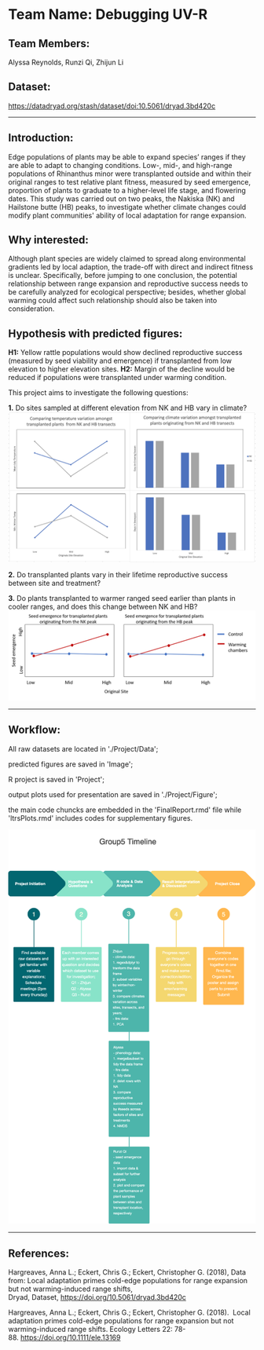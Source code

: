 # Team Name: Debugging UV-R 
## Team Members: 
Alyssa Reynolds, Runzi Qi, Zhijun Li
## Dataset:
https://datadryad.org/stash/dataset/doi:10.5061/dryad.3bd420c
***
## Introduction:
Edge populations of plants may be able to expand species’ ranges if they are able to adapt to changing conditions. Low-, mid-, and high-range populations of Rhinanthus minor were transplanted outside and within their original ranges to test relative plant fitness, measured by seed emergence, proportion of plants to graduate to a higher-level life stage, and flowering dates. This study was carried out on two peaks, the Nakiska (NK) and Hailstone butte (HB) peaks, to investigate whether climate changes could modify plant communities' ability of local adaptation for range expansion.

## Why interested:
Although plant species are widely claimed to spread along environmental gradients led by local adaption, the trade-off with direct and indirect fitness is unclear. Specifically, before jumping to one conclusion, the potential relationship between range expansion and reproductive success needs to be carefully analyzed for ecological perspective; besides, whether global warming could affect such relationship should also be taken into consideration.

## Hypothesis with predicted figures:

**H1:** Yellow rattle populations would show declined reproductive success (measured by seed viability and emergence) if transplanted from low elevation to higher elevation sites.
**H2:** Margin of the decline would be reduced if populations were transplanted under warming condition.

This project aims to investigate the following questions:


**1.** Do sites sampled at different elevation from NK and HB vary in climate?
![climate variation](https://github.com/zazauwu/432_Group5/blob/main/Image/ClimateVariation.png)

**2.** Do transplanted plants vary in their lifetime reproductive success between site and treatment?

**3.** Do plants transplanted to warmer ranged seed earlier than plants in cooler ranges, and does this change between NK and HB?
![seed emergence by transect](https://github.com/zazauwu/432_Group5/blob/main/Image/SeedEmergence.PNG) 
***

## Workflow:

All raw datasets are located in './Project/Data';

predicted figures are saved in 'Image';

R project is saved in 'Project';

output plots used for presentation are saved in './Project/Figure';

the main code chuncks are embedded in the 'FinalReport.rmd' file while 'ltrsPlots.rmd' includes codes for supplementary figures.


![workflow diagram](https://github.com/zazauwu/432_Group5/blob/main/Image/workflow.png)

***
## References:
Hargreaves, Anna L.; Eckert, Chris G.; Eckert, Christopher G. (2018), Data from: Local adaptation primes cold-edge populations for range expansion but not warming-induced range shifts, Dryad, Dataset, https://doi.org/10.5061/dryad.3bd420c

Hargreaves, Anna L.; Eckert, Chris G.; Eckert, Christopher G. (2018).  Local adaptation primes cold-edge populations for range expansion but not warming-induced range shifts. Ecology Letters 22: 78-88. https://doi.org/10.1111/ele.13169

